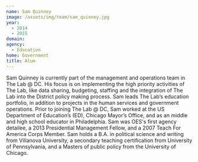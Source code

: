 ```yaml
---
name: Sam Quinney
image: /assets/img/team/sam_quinney.jpg
year: 
  - 2014
  - 2015
domain:
agency:
  - Education
home: Government
title: Alum
---
```


Sam Quinney is currently part of the management and operations team in The Lab @ DC. His focus is on implementing the high priority activities of The Lab, like data sharing, budgeting, staffing and the integration of The Lab into the District policy making process. Sam leads The Lab’s education portfolio, in addition to projects in the human services and government operations. Prior to joining The Lab @ DC, Sam worked at the US Department of Education’s (ED), Chicago Mayor’s Office, and as an middle and high school educator in Philadelphia. Sam was OES's first agency detailee, a 2013 Presidential Management Fellow, and a 2007 Teach For America Corps Member. Sam holds a B.A. in political science and writing from Villanova University, a secondary teaching certification from University of Pennsylvania, and a Masters of public policy from the University of Chicago.
